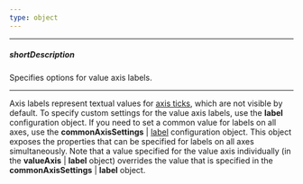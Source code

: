 ```yaml
---
type: object
---
```

---
##### shortDescription
Specifies options for value axis labels.

---
Axis labels represent textual values for [axis ticks](/concepts/20%20Data%20Visualization/10%20Charts/352%20PolarChart%20Elements/060%20Axis%20Ticks/01%20Axis%20Ticks.md '/Documentation/Guide/Data_Visualization/Charts/PolarChart_Elements/#Axis_Ticks'), which are not visible by default. To specify custom settings for the value axis labels, use the **label** configuration object. If you need to set a common value for labels on all axes, use the **commonAxisSettings** | [label](/api-reference/20%20Data%20Visualization%20Widgets/17%20dxPolarChart/1%20Configuration/commonAxisSettings/label '/Documentation/ApiReference/Data_Visualization_Widgets/dxPolarChart/Configuration/commonAxisSettings/label/') configuration object. This object exposes the properties that can be specified for labels on all axes simultaneously. Note that a value specified for the value axis individually (in the **valueAxis** | **label** object) overrides the value that is specified in the **commonAxisSettings** | **label** object.